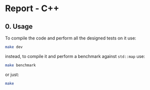 # Report - C++

## 0. Usage
To compile the code and perform all the designed tests on it use:
```bash
make dev
```
instead, to compile it and perform a benchmark against `std::map` use:
```bash
make benchmark
```
or just:
```bash
make
```

